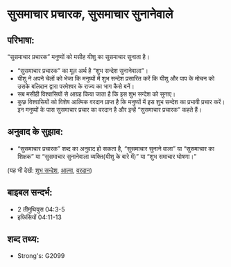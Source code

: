 # सुसमाचार प्रचारक, सुसमाचार सुनानेवाले #

## परिभाषा: ##

“सुसमाचार प्रचारक” मनुष्यों को मसीह यीशु का सुसमाचार सुनाता है।

* “सुसमाचार प्रचारक” का मूल अर्थ है “शुभ सन्देश सुनानेवाला”।
* यीशु ने अपने चेलों को भेजा कि मनुष्यों में शुभ सन्देश प्रसारित करें कि यीशु और पाप के मोचन को उसके बलिदान द्वारा परमेश्वर के राज्य का भाग कैसे बनें।
* सब मसीही विश्वासियों से आग्रह किया जाता है कि इस शुभ सन्देश को सुनाए।  
* कुछ विश्वासियों को विशेष आत्मिक वरदान प्राप्त है कि मनुष्यों में इस शुभ सन्देश का प्रभावी प्रचार करें। इन मनुष्यों के पास सुसमाचार प्रचार का वरदान है और इन्हें “सुसमाचार प्रचारक” कहते हैं।

## अनुवाद के सुझाव: ##

* “सुसमाचार प्रचारक” शब्द का अनुवाद हो सकता है, “सुसमाचार सुनाने वाला” या “सुसमाचार का शिक्षक” या “सुसमाचार सुनानेवाला व्यक्ति(यीशु के बारे में)” या “शुभ समाचार घोषणा।”

(यह भी देखें: [शुभ सन्देश](../goodnews.md), [आत्मा](../spirit.md), [वरदान](../gift.md))

## बाइबल सन्दर्भ: ##

* 2 तीमुथियुस 04:3-5
* इफिसियों 04:11-13

## शब्द तथ्य: ##

* Strong's: G2099
